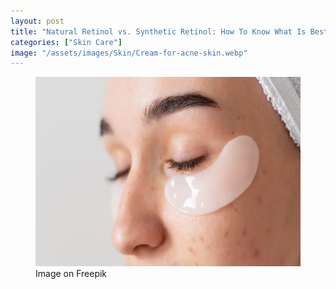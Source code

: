 ```yaml
---
layout: post
title: "Natural Retinol vs. Synthetic Retinol: How To Know What Is Best"
categories: ["Skin Care"]
image: "/assets/images/Skin/Cream-for-acne-skin.webp"
---
```


<figure>
  <img src="/assets/images/Skin/Cream-for-acne-skin.webp" alt="Natural Retinol vs. Synthetic Retinol" />
  <figcaption>Image on Freepik</figcaption>
</figure>

